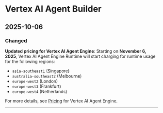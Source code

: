# Vertex AI Agent Builder

## 2025-10-06

### Changed

**Updated pricing for Vertex AI Agent Engine**: Starting on **November 6, 2025**, Vertex AI Agent Engine Runtime will start charging for runtime usage for the following regions:

* `asia-southeast1` (Singapore)
* `australia-southeast2` (Melbourne)
* `europe-west2` (London)
* `europe-west3` (Frankfurt)
* `europe-west4` (Netherlands)

For more details, see [Pricing](https://cloud.google.com/vertex-ai/pricing#agent_engine) for Vertex AI Agent Engine.

---
